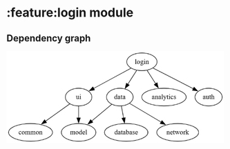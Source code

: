 # :feature:login module
## Dependency graph
<img src="https://github.com/iamoscarliang/spotify-clone/blob/master/images/dep-graphs/dep_graph_feature_login.png">